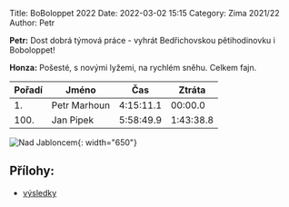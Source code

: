 Title: BoBoloppet 2022
Date: 2022-03-02 15:15
Category: Zima 2021/22
Author: Petr

**Petr:** Dost dobrá týmová práce - vyhrát Bedřichovskou pětihodinovku i Boboloppet!

**Honza:** Pošesté, s novými lyžemi, na rychlém sněhu. Celkem fajn.

| Pořadí | Jméno        | Čas       | Ztráta    |
|--------|--------------|-----------|-----------|
| 1.     | Petr Marhoun | 4:15:11.1 | 00:00.0   |
| 100.   | Jan Pipek    | 5:58:49.9 | 1:43:38.8 |

![Nad Jabloncem]({static}/static/zima-2021-22/boboloppet-nad-jabloncem.jpg){: width="650"}

Přílohy:
--------

- [výsledky]({static}/static/zima-2021-22/BoBoloppet-2022.xls)
